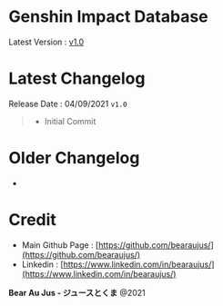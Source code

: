# Genshin Impact Database
Latest Version : [v1.0]()

# Latest Changelog
Release Date : 04/09/2021 `v1.0`

> + Initial Commit

# Older Changelog

-

# Credit
+ Main Github Page : [https://github.com/bearaujus/](https://github.com/bearaujus/)
+ Linkedin : [https://www.linkedin.com/in/bearaujus/](https://www.linkedin.com/in/bearaujus/)

**Bear Au Jus - ジュースとくま** @2021
